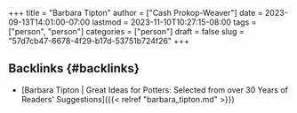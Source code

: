 +++
title = "Barbara Tipton"
author = ["Cash Prokop-Weaver"]
date = 2023-09-13T14:01:00-07:00
lastmod = 2023-11-10T10:27:15-08:00
tags = ["person", "person"]
categories = ["person"]
draft = false
slug = "57d7cb47-6678-4f29-b17d-53751b724f26"
+++

## Backlinks {#backlinks}

-   [Barbara Tipton | Great Ideas for Potters: Selected from over 30 Years of Readers' Suggestions]({{< relref "barbara_tipton.md" >}})
